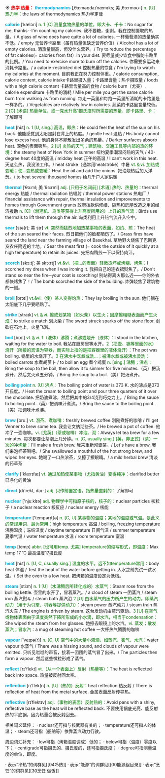 ☀ <font color="red">**热学 热量：**</font>
<font color="sky blue">**thermodynamics**</font> [ˌθɜ:məʊdaɪˈnæmɪks; 美 ˌθɜ:rmoʊ-]
<font color="rgb(227, 108, 9)">n. [U] 热力学：</font>the laws of thermodynamics 热力学定律
           
<font color="sky blue">**calorie**</font> [ˈkæləri]
<font color="rgb(227, 108, 9)">n. 1 [C] 测量食物热量的单位，即大卡、千卡：</font>No sugar for me, thanks--I'm counting my calories. 我不要糖，谢谢。我在控制摄取的热量。/ A glass of wine does have quite a lot of calories. 一杯葡萄酒的热量确实不低。/ empty 无营养卡路里（虽有热量但缺乏营养价值）/ Alcohol has a lot of empty calories. 酒热量很高，但没什么营养。/ Try to reduce the percentage of fat calories(= calories from fat）in your diet. 要尽量减少饮食中脂防卡路里的比例。/ You need to exercise more to burn off the calories. 你需要多运动来消耗卡路里。/ a calorie-restricted diet 控制热量的饮食 / I'm trying to watch my calories at the moment. 目前我正在努力控制体重。/ calorie consumption, calorie content, calorie intake卡路里摄入量；卡路里含量；热卡摄取量 / foods with a high calorie content 卡路里含量高的食物 / calorie burn（尤美）, calorie expenditure 卡路里的消耗 / Mile per mile you get the same calorie burn from walking as from running. 每走一英里和每跑一英里所消耗的卡路里是一样多的。/ Vegetables are relatively low in calories. 蔬菜的卡路里含量较低。<font color="rgb(227, 108, 9)">2 [C] [术语] 热量单位，或一克水升高1摄氏度时所需要的热量，即卡路里、卡：</font>了解即可

<font color="sky blue">**heat**</font> [hi:t] 
<font color="rgb(227, 108, 9)">n. 1 [U, sing.] 高温，即热：</font>He could feel the heat of the sun on his back. 他能感觉到太阳照射在背上的热度。/ gentle heat 温热 / His body cannot lose excess heat. 他的身体不能散发出多余的热量。/ Darker surfaces absorb heat. 深色的表面吸热。<font color="rgb(227, 108, 9)">2 [U] 炎热的天气；建筑物、交通工具等内部的热的环境：</font>the steamy heat of New York in summer 纽约夏季潮湿闷热的天气 / 40-degree heat 40度的高温 / midday heat 正午的高温 / I can’t work in this heat. 天这么热，我没法工作。/ heat stroke（通常用heatstroke）中暑 <font color="rgb(227, 108, 9)">vt.＆vi. 加热或变暖；使…变热或变暖：</font>Heat the oil and add the onions. 把油烧热后加入洋葱。/ to heat several thousand homes 给几千户人家供暖           
           
<font color="sky blue">**thermal**</font> [ˈθɜ:ml; 美 ˈθɜ:rml]
<font color="rgb(227, 108, 9)">adj. [只用于名词前] [术语] 热的、热量的：</font>thermal energy 热能 / thermal radiation 热辐射 / thermal power stations 热电厂 / financial assistance with repair, thermal insulation and improvements to homes through Government grants 政府拨款供修缮、隔热和房屋改造之用的经济援助 <font color="rgb(227, 108, 9)">n. [C]（滑翔机、鸟类等获得上升高度所用的）上升的热气流：</font>Birds use thermals to lift them through the air. 鸟类利用上升热气流升入空中。           

<font color="sky blue">**sear**</font> [sɪə(r); 美 sɪr]
<font color="rgb(227, 108, 9)">vt. 突然而猛烈地加热某事物的表面，如灼、煎：</font>The heat of the sun seared their faces. 烈日把他们的脸都晒伤了。/ Grass fires have seared the land near the farming village of Basekhai. 草地野火烧焦了巴斯克亥农庄附近的土地。/ Sear the meat first (= cook the outside of it quickly at a high temperature) to retain its juices. 先把肉稍煎一下以保持肉汁。
           
<font color="sky blue">**scorch**</font> [skɔ:tʃ; 美 skɔ:rtʃ]
<font color="rgb(227, 108, 9)">vt.&vi.（把…的表面）轻微烫坏或烤糊、烤焦：</font>I scorched my dress when I was ironing it. 我把自己的连衣裙熨焦了。/ Don't stand so near the fire─your coat is scorching! 别站得离火那么近——你的外衣都快烤焦了！/ The bomb scorched the side of the building. 炸弹烧焦了建筑物的一侧。
           
<font color="sky blue">**broil**</font> [brɔɪl]
<font color="rgb(227, 108, 9)">vt.&vi.（使）某人变得灼热：</font>They lay broiling in the sun. 他们躺在太阳底下几乎要晒熟了。

<font color="sky blue">**strike**</font> [straɪk] 
<font color="rgb(227, 108, 9)">vt.＆vi. 擦或划某物（如火柴）以生火；因摩擦粗糙表面而产生火焰：</font>to strike a match 划火柴 / The sword struck sparks off the stone floor. 剑砍在石地上，火星飞溅。

<font color="sky blue">**boil**</font> [bɒɪl] 
<font color="rgb(227, 108, 9)">vt.＆vi. 1（液体）沸腾；煮沸或烧开（液体）：</font>I stood in the kitchen, waiting for the water to boil. 我站在厨房里等水开。<font color="rgb(227, 108, 9)">2（把壶、锅等里面的水）烧开（所接的宾语为容器，而实际上指的是把容器里的液体烧开）：</font>The pot was boiling. 锅里的水烧开了。<font color="rgb(227, 108, 9)">3 在沸水中烹煮或洗…；被沸水煮或被沸水烫洗：</font>boiled carrots 水煮胡萝卜 / to boil an egg 煮个鸡蛋 <font color="rgb(227, 108, 9)">n. [sing.] 沸腾；沸点：</font>Bring the soup to the boil, then allow it to simmer for five minutes.（英）把汤煮开，然后文火煮五分钟。/ Bring the soup to a boil.（美）把汤煮开。
                      
<font color="sky blue">**boiling point**</font>
<font color="rgb(227, 108, 9)">n. [U] 沸点：</font>The boiling point of water is 373 K. 水的沸点是373开氏度。/ Heat the cream to boiling point and pour three quarters of it over the chocolate. 把奶油煮沸，然后把其中的3/4浇到巧克力上。/ Bring the sauce to boiling point.（英）把调味汁煮沸。/ Bring the sauce to the boiling point.（美）把调味汁煮沸。

<font color="sky blue">**brew**</font> [bru:]
<font color="rgb(227, 108, 9)">vt. 沏茶、煮咖啡：</font>freshly brewed coffee 刚刚煮好的咖啡 / I'll get Venner to brew some tea. 我会让文纳沏些茶。/ He brewed a pot of coffee. 他冲了一壶咖啡。<font color="rgb(227, 108, 9)">vi. [尤英]（茶或咖啡）冲泡、沏：</font>Always let tea brew for a few minutes. 每次都要让茶泡上几分钟。<font color="rgb(227, 108, 9)">n. [C, usually sing.] [英，非正式]（茶）一次的冲泡量：</font>I'll make a fresh brew. 我来重新沏壶茶。/ Let's have a brew. 我们来泡杯茶喝吧。/ She swallowed a mouthful of the hot strong brew, and wiped her eyes. 她喝了一口热浓茶，又擦了擦眼睛。/ a mild herbal brew 清淡的药草茶

<font color="sky blue">**clarify**</font> ['klærɪfaɪ] 
<font color="rgb(227, 108, 9)">vt. 通过加热使某事物（尤指黄油）变得纯净：</font>clarified butter 已净化的黄油

<font color="sky blue">**direct**</font> [dɪ'rekt, daɪ-] 
<font color="rgb(227, 108, 9)">adj. 只作前置定语，指热量直射的：</font>了解即可

<font color="sky blue">**nuclear**</font> ['nju:klɪə] 
<font color="rgb(227, 108, 9)">adj. 物理学中可指原子核的，核子的：</font>nuclear particles 核粒子 / a nuclear reaction 核反应 / nuclear energy 核能

<font color="sky blue">**temperature**</font> ['tempərɪtʃə] 
<font color="rgb(227, 108, 9)">n. [C, U] 某事物的温度；某地的温度或气温。是此义的常规用词，最为常用：</font>high temperature 高温 / boiling, freezing temperature 沸腾温度；冻结温度 / daytime temperature 日间气温 / summer temperature 夏季气温 / water temperature 水温 / room temperature 室温
           
<font color="sky blue">**temp**</font> [temp]
<font color="rgb(227, 108, 9)">abbr. [也可用temp. 尤美] temperature的缩写形式，即温度：</font>Max temp 17 ˚C 最高温度17摄氏度

<font color="sky blue">**heat**</font> [hi:t] 
<font color="rgb(227, 108, 9)">n. [U, C, usually sing.] 温度的水平。远不如temperature常用：</font>body heat 体温 / Test the heat of the water before getting in. 入水之前先试一试水温。/ Set the oven to a low heat. 把烤箱的温度设定为低档。

<font color="sky blue">**steam**</font> [sti:m] 
<font color="rgb(227, 108, 9)">n. 1 [U]（水沸腾后所转化成的）水蒸气：</font>Steam rose from the boiling kettle. 壶里的水开了，冒着蒸汽。/ a cloud of steam 一团蒸汽 / steam iron 蒸汽熨斗 / steam bath 蒸汽浴 <font color="rgb(227, 108, 9)">2 [U] 由水蒸气的压力所产生的动力，即蒸汽动力（用于为引擎、机器等提供动力）：</font>steam power 蒸汽动力 / steam train 蒸汽火车 / The engine is driven by steam. 这台发动机由蒸汽驱动。<font color="rgb(227, 108, 9)">3 [U] 在空气或物体表面由于温度突然下降所形成的小水滴，即水汽，相当于condensation：</font>She wiped the steam from her glasses. 她擦去眼镜上的水汽。<font color="rgb(227, 108, 9)">vi. 蒸发；散发蒸汽；冒水汽：</font>a mug of steaming hot coffee 一大杯热气腾腾的咖啡
           
<font color="sky blue">**vapour**</font> [ˈveɪpə(r)]
<font color="rgb(227, 108, 9)">n. [C, U] 空气中的大量小液滴，如蒸汽、雾气、水汽：</font>water vapour 水蒸气 / There was a hissing sound, and clouds of vapour were emitted. 只听见咝咝的声音，接着一团团的蒸气冒了出来。/ The particles then form a vapour. 然后这些微粒形成了蒸气。

<font color="sky blue">**reflect**</font> [rɪ'flekt] 
<font color="rgb(227, 108, 9)">vt.（从一个表面上）反射（热量等）：</font>The heat is reflected back into space. 热量被反射回太空。
           
<font color="sky blue">**reflection**</font> [rɪˈflekʃn]
<font color="rgb(227, 108, 9)">n. [U]（热的）反射：</font>heat reflection 热反射 / There is reflection of heat from the metal surface. 金属表面反射传导热。
           
<font color="sky blue">**reflective**</font> [rɪˈflektɪv]
<font color="rgb(227, 108, 9)">adj.（事物的表面）反射热的：</font>Avoid pans with a shiny, reflective base as the heat will be reflected back. 不要使用锅底光亮、能反射热的平底锅，因为热量会被反射回去。

相关词义延伸：
· nuclear还可指与核武器有关的；
· temperature还可指人的体温；
· steam还可指（船舶等）依靠蒸汽动力行驶。

周边词汇补充：
· low可指（烤箱温度调成）低的；
· below可指（温度）零度以下；
· centigrade可指摄氏的、摄氏度的，还可指摄氏度；
· degree可指测量温度的单位，即度。

· 表示“冷热”的词群见[[04冷热]]
· 表示“能源”的词群见[[00能源组目录]]
· 表示“烹饪”的词群见[[30烹饪 做饭]]
